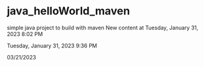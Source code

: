 # java_helloWorld_maven
simple java project to build with maven
New content at Tuesday, January 31, 2023 8:02 PM

Tuesday, January 31, 2023 9:36 PM

03/21/2023
